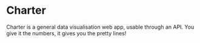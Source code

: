# Charter

Charter is a general data visualisation web app, usable through an API. You give it the numbers, it gives you the pretty lines!
